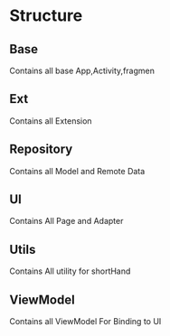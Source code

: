 
# Structure
## Base
Contains all base App,Activity,fragmen
## Ext
Contains all Extension
## Repository
Contains all Model and Remote Data
## UI
Contains All Page and Adapter
## Utils
Contains All utility for shortHand
## ViewModel
Contains all ViewModel For Binding to UI